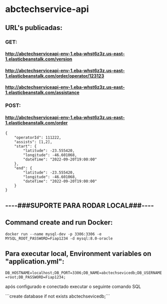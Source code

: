 # abctechservice-api
## URL's publicadas:
### GET:
#### http://abctechserviceapi-env-1.eba-whst6z3z.us-east-1.elasticbeanstalk.com/version
#### http://abctechserviceapi-env-1.eba-whst6z3z.us-east-1.elasticbeanstalk.com/order/operator/123123
#### http://abctechserviceapi-env-1.eba-whst6z3z.us-east-1.elasticbeanstalk.com/assistance
### POST:
#### http://abctechserviceapi-env-1.eba-whst6z3z.us-east-1.elasticbeanstalk.com/order
```
{
    "operatorId": 111222,
    "assists": [1,2],
    "start": {
        "latitude": -23.555420,
        "longitude": -46.601068,
        "dateTime": "2022-09-20T19:00:00"
    },
    "end": {
        "latitude": -23.555420,
        "longitude": -46.601068,
        "dateTime": "2022-09-20T19:00:00"
    }
}
``` 

## ----###SUPORTE PARA RODAR LOCAL###----
## Command create and run Docker:
```docker run --name mysql-dev -p 3306:3306 -e MYSQL_ROOT_PASSWORD=Fiap1234 -d mysql:8.0-oracle```
## Para executar local, Environment variables on "application.yml":
```DB_HOSTNAME=localhost;DB_PORT=3306;DB_NAME=abctechsevicedb;DB_USERNAME=root;DB_PASSWORD=Fiap1234;```
<p>após configurado e conectado executar o seguinte comando SQL</p>
```create database if not exists abctechsevicedb;```